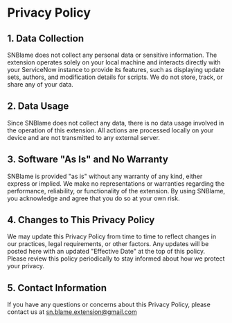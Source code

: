 # Privacy Policy

## 1. Data Collection

SNBlame does not collect any personal data or sensitive information. The extension operates solely on your local machine and interacts directly with your ServiceNow instance to provide its features, such as displaying update sets, authors, and modification details for scripts. We do not store, track, or share any of your data.

## 2. Data Usage

Since SNBlame does not collect any data, there is no data usage involved in the operation of this extension. All actions are processed locally on your device and are not transmitted to any external server.

## 3. Software "As Is" and No Warranty

SNBlame is provided "as is" without any warranty of any kind, either express or implied. We make no representations or warranties regarding the performance, reliability, or functionality of the extension. By using SNBlame, you acknowledge and agree that you do so at your own risk.

## 4. Changes to This Privacy Policy

We may update this Privacy Policy from time to time to reflect changes in our practices, legal requirements, or other factors. Any updates will be posted here with an updated "Effective Date" at the top of this policy. Please review this policy periodically to stay informed about how we protect your privacy.

## 5. Contact Information

If you have any questions or concerns about this Privacy Policy, please contact us at sn.blame.extension@gmail.com

